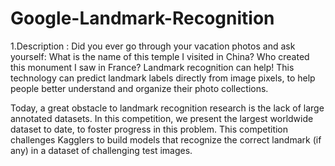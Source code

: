 # Google-Landmark-Recognition

1.Description  : Did you ever go through your vacation photos and ask yourself: What is the name of this temple I visited in China? Who created this monument I saw in France? Landmark recognition can help! This technology can predict landmark labels directly from image pixels, to help people better understand and organize their photo collections.

Today, a great obstacle to landmark recognition research is the lack of large annotated datasets. In this competition, we present the largest worldwide dataset to date, to foster progress in this problem. This competition challenges Kagglers to build models that recognize the correct landmark (if any) in a dataset of challenging test images.
